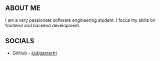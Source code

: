 ## ABOUT ME
I am a very passionate software engineering student. I focus my skills on frontend and backend development.

## SOCIALS
- GitHub - [@djgamertri](https://github.com/djgamertri)
